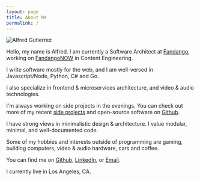 ```yaml
---
layout: page
title: About Me
permalink: /
---
```


![Alfred Gutierrez](http://www.gravatar.com/avatar/922ef4d7e597243ff0de75bdfea9b424.png?size=200)

Hello, my name is Alfred.  I am currently a Software Architect at [Fandango](http://fandango.com), working on [FandangoNOW](http://fandangonow.com) in Content Engineering.

I write software mostly for the web, and I am well-versed in Javascript/Node, Python, C# and Go.

I also specialize in frontend & microservices architecture, and video & audio technologies.

I'm always working on side projects in the evenings. You can check out more of my recent <a href="https://github.com/alfg?tab=repositories">side projects</a> and open-source software on
<a href="http://github.com/alfg">Github</a>.

I have strong views in minimalistic design & architecture. I value modular, minimal, and well-documented code.

Some of my hobbies and interests outside of programming are gaming, building computers, video & audio hardware, cars and coffee.

You can find me on [Github](http://github.com/alfg),
[LinkedIn](http://www.linkedin.com/pub/alfred-gutierrez/58/ba1/93b), or
[Email](mailto:alf.g.jr@gmail.com).

I currently live in Los Angeles, CA.
